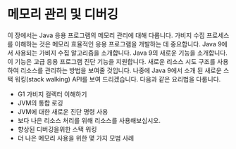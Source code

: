 # 메모리 관리 및 디버깅

이 장에서는 Java 응용 프로그램의 메모리 관리에 대해 다룹니다. 가비지 수집 프로세스를 이해하는 것은 메모리 효율적인 응용 프로그램을 개발하는 데 중요합니다. Java 9에서 사용되는 가비지 수집 알고리즘을 소개합니다. Java 9의 새로운 기능을 소개합니다. 이 기능은 고급 응용 프로그램 진단 기능을 지원합니다. 새로운 리소스 시도 구조를 사용하여 리소스를 관리하는 방법을 보여줄 것입니다. 나중에 Java 9에서 소개 된 새로운 스택 워킹(stack walking) API를 보여 드리겠습니다. 다음과 같은 요리법을 다룹니다.

* G1 가비지 컬렉터 이해하기
* JVM의 통합 로깅
* JVM에 대한 새로운 진단 명령 사용
* 보다 나은 리소스 처리를 위해 리소스를 사용해보십시오.
* 향상된 디버깅을위한 스택 워킹
* 더 나은 메모리 사용을 위한 몇 가지 모범 사례